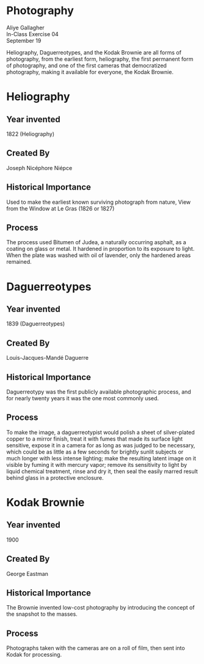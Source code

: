 # Photography  
Aliye Gallagher  
In-Class Exercise 04  
September 19

Heliography, Daguerreotypes, and the Kodak Brownie are all forms of photography, from the earliest form, heliography, the first permanent form of photography, and one of the first cameras that democratized photography, making it available for everyone, the Kodak Brownie.

# Heliography
## Year invented
1822 (Heliography)

## Created By
Joseph Nicéphore Niépce

## Historical Importance
Used to make the earliest known surviving photograph from nature, View from the Window at Le Gras (1826 or 1827)

## Process
The process used Bitumen of Judea, a naturally occurring asphalt, as a coating on glass or metal. It hardened in proportion to its exposure to light. When the plate was washed with oil of lavender, only the hardened areas remained.

# Daguerreotypes
## Year invented
1839 (Daguerreotypes)

## Created By
Louis-Jacques-Mandé Daguerre

## Historical Importance
Daguerreotypy was the first publicly available photographic process, and for nearly twenty years it was the one most commonly used.

## Process
To make the image, a daguerreotypist would polish a sheet of silver-plated copper to a mirror finish, treat it with fumes that made its surface light sensitive, expose it in a camera for as long as was judged to be necessary, which could be as little as a few seconds for brightly sunlit subjects or much longer with less intense lighting; make the resulting latent image on it visible by fuming it with mercury vapor; remove its sensitivity to light by liquid chemical treatment, rinse and dry it, then seal the easily marred result behind glass in a protective enclosure.


# Kodak Brownie
## Year invented
1900

## Created By
George Eastman

## Historical Importance
The Brownie invented low-cost photography by introducing the concept of the snapshot to the masses.

## Process
Photographs taken with the cameras are on a roll of film, then sent into Kodak for processing.
